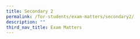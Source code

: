 ```yaml
---
title: Secondary 2
permalink: /for-students/exam-matters/secondary2/
description: ""
third_nav_title: Exam Matters
---
```


